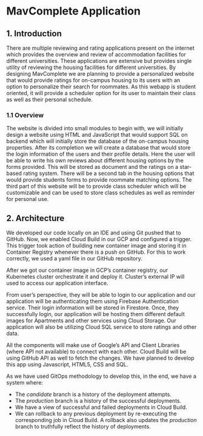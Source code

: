 # MavComplete Application

## 1. Introduction

There are multiple reviewing and rating applications present on the internet which provides the overview and review of accommodation facilities for different universities. These applications are extensive but provides single utility of reviewing the housing facilities for different universities. By designing MavComplete we are planning to provide a personalized website that would provide ratings for on-campus housing to its users with an option to personalize their search for roommates. As this webapp is student oriented, it will provide a scheduler option for its user to maintain their class as well as their personal schedule.

### 1.1 Overview

The website is divided into small modules to begin with, we will initially design a website using HTML and JavaScript that would support SQL on backend which will initially store the database of the on-campus housing properties. After its completion we will create a database that would store the login information of the users and their profile details. Here the user will be able to write his own reviews about different housing options by the forms provided. This will be stored as document and the ratings on a star-based rating system. There will be a second tab in the housing options that would provide students forms to provide roommate matching options. The third part of this website will be to provide class scheduler which will be customizable and can be used to store class schedules as well as reminder for personal use.

## 2. Architecture

We developed our code locally on an IDE and using Git pushed that to GitHub. Now, we enabled Cloud Build in our GCP and configured a trigger. This trigger took action of building new container image and storing it in Container Registry whenever there is a push on GitHub. For this to work correctly, we used a yaml file in our GitHub repository.

After we got our container image in GCP’s container registry, our Kubernetes cluster orchestrate it and deploy it. Cluster’s external IP will used to access our application interface.

From user’s perspective, they will be able to login to our application and our application will be authenticating them using Firebase Authentication service. Their login information will be stored in Firestore. Once, they successfully login, our application will be hosting them different default images for Apartments and other services using Cloud Storage. Our application will also be utilizing Cloud SQL service to store ratings and other data.

All the components will make use of Google’s API and Client Libraries (where API not available) to connect with each other. Cloud Build will be using GitHub API as well to fetch the changes.
We have planned to develop this app using Javascript, HTML5, CSS and SQL.

As we have used GitOps methodology to develop this, in the end, we have a system where:

* The _candidate_ branch is a history of the deployment attempts.
* The _production_ branch is a history of the successful deployments.
* We have a view of successful and failed deployments in Cloud Build.
* We can rollback to any previous deployment by re-executing the corresponding job in Cloud Build. A rollback also updates the _production_ branch to truthfully reflect the history of deployments.
